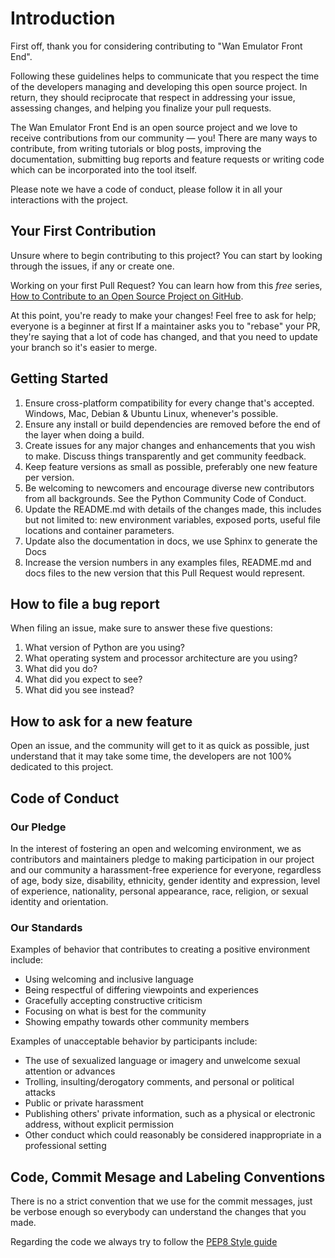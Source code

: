 # Introduction

First off, thank you for considering contributing to "Wan Emulator Front End".

Following these guidelines helps to communicate that you respect the time of the developers managing 
and developing this open source project. In return, they should reciprocate that respect in addressing 
your issue, assessing changes, and helping you finalize your pull requests.

The Wan Emulator Front End is an open source project and we love to receive contributions from our community — you! 
There are many ways to contribute, from writing tutorials or blog posts, improving the documentation, 
submitting bug reports and feature requests or writing code which can be incorporated into the tool itself.

Please note we have a code of conduct, please follow it in all your interactions with the project.

## Your First Contribution

Unsure where to begin contributing to this project? You can start by looking through the issues, if any or create one.

Working on your first Pull Request? You can learn how from this *free* series, [How to Contribute to an Open Source Project on GitHub](https://egghead.io/series/how-to-contribute-to-an-open-source-project-on-github).

At this point, you're ready to make your changes! Feel free to ask for help; everyone is a beginner at first
If a maintainer asks you to "rebase" your PR, they're saying that a lot of code has changed, and that you need to update your branch so it's easier to merge.


## Getting Started

1. Ensure cross-platform compatibility for every change that's accepted. Windows, Mac, Debian & Ubuntu Linux, 
   whenever's possible.
2. Ensure any install or build dependencies are removed before the end of the layer when doing a 
   build.
3. Create issues for any major changes and enhancements that you wish to make. Discuss things transparently 
   and get community feedback.
4. Keep feature versions as small as possible, preferably one new feature per version.
5. Be welcoming to newcomers and encourage diverse new contributors from all backgrounds. See the Python Community Code of Conduct.
6. Update the README.md with details of the changes made, this includes but not limited to: new environment 
   variables, exposed ports, useful file locations and container parameters.
7. Update also the documentation in docs, we use Sphinx to generate the Docs
3. Increase the version numbers in any examples files, README.md and docs files to the new version that this
   Pull Request would represent.

## How to file a bug report

When filing an issue, make sure to answer these five questions:

1. What version of Python are you using?
2. What operating system and processor architecture are you using?
3. What did you do?
4. What did you expect to see?
5. What did you see instead? 

## How to ask for a new feature

Open an issue, and the community will get to it as quick as possible, just understand that it may take some time, the developers are not 100% dedicated to this project.

## Code of Conduct

### Our Pledge

In the interest of fostering an open and welcoming environment, we as
contributors and maintainers pledge to making participation in our project and
our community a harassment-free experience for everyone, regardless of age, body
size, disability, ethnicity, gender identity and expression, level of experience,
nationality, personal appearance, race, religion, or sexual identity and
orientation.

### Our Standards

Examples of behavior that contributes to creating a positive environment
include:

* Using welcoming and inclusive language
* Being respectful of differing viewpoints and experiences
* Gracefully accepting constructive criticism
* Focusing on what is best for the community
* Showing empathy towards other community members

Examples of unacceptable behavior by participants include:

* The use of sexualized language or imagery and unwelcome sexual attention or
advances
* Trolling, insulting/derogatory comments, and personal or political attacks
* Public or private harassment
* Publishing others' private information, such as a physical or electronic
  address, without explicit permission
* Other conduct which could reasonably be considered inappropriate in a
  professional setting

## Code, Commit Mesage and Labeling Conventions

There is no a strict convention that we use for the commit messages, just be verbose enough so everybody can understand the changes that you made.

Regarding the code we always try to follow the [PEP8 Style guide](https://www.python.org/dev/peps/pep-0008/)